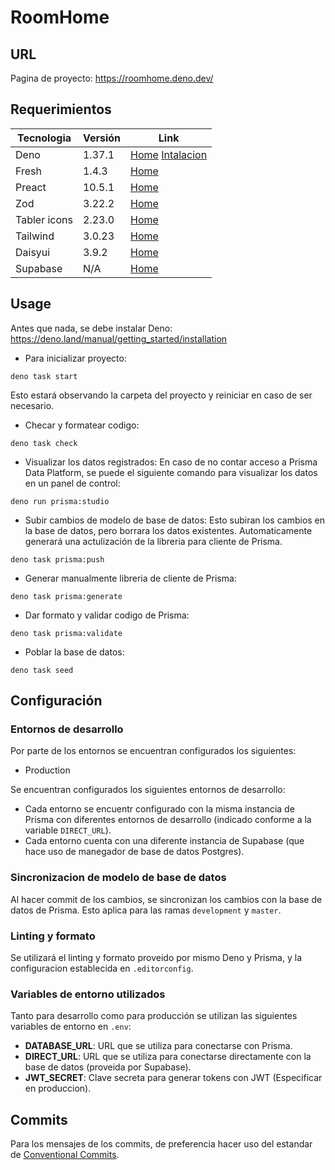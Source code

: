 # RoomHome

## URL

Pagina de proyecto: <https://roomhome.deno.dev/>

## Requerimientos

| Tecnologia | Versión | Link|
|-------------|---------|---|
|Deno|1.37.1 | [Home](https://deno.com/) [Intalacion](https://docs.deno.com/runtime/manual/getting_started/installation) |
| Fresh | 1.4.3 | [Home](https://fresh.deno.dev/) |
| Preact | 10.5.1 | [Home](https://preactjs.com/) |
| Zod | 3.22.2 | [Home](https://zod.dev/) |
| Tabler icons | 2.23.0 | [Home](https://tabler-icons.io/) |
| Tailwind | 3.0.23 | [Home](https://tailwindcss.com/) |
| Daisyui | 3.9.2 | [Home](https://daisyui.com/) |
| Supabase | N/A | [Home](https://supabase.com/) |

## Usage

Antes que nada, se debe instalar Deno: <https://deno.land/manual/getting_started/installation>

- Para inicializar proyecto:

```shell
deno task start
```

Esto estará observando la carpeta del proyecto y reiniciar en caso de ser necesario.

- Checar y formatear codigo:

```shell
deno task check
```

- Visualizar los datos registrados:
En caso de no contar acceso a Prisma Data Platform, se puede el siguiente comando para visualizar los datos en un panel de control:

```shell
deno run prisma:studio
```

- Subir cambios de modelo de base de datos:
Esto subiran los cambios en la base de datos, pero borrara los datos existentes. Automaticamente generará una actulización de la libreria para cliente de Prisma.

```shell
deno task prisma:push
```

- Generar manualmente libreria de cliente de Prisma:

```shell
deno task prisma:generate
```

- Dar formato y validar codigo de Prisma:

```shell
deno task prisma:validate
```

- Poblar la base de datos:

```shell
deno task seed
```

## Configuración

### Entornos de desarrollo

Por parte de los entornos se encuentran configurados los siguientes:

- Production

Se encuentran configurados los siguientes entornos de desarrollo:

- Cada entorno se encuentr configurado con la misma instancia de Prisma con diferentes entornos de desarrollo (indicado conforme a la variable `DIRECT_URL`).
- Cada entorno cuenta con una diferente instancia de Supabase (que hace uso de manegador de base de datos Postgres).

### Sincronizacion de modelo de base de datos

Al hacer commit de los cambios, se sincronizan los cambios con la base de datos de Prisma. Esto aplica para las ramas `development` y `master`.

### Linting y formato

Se utilizará el linting y formato proveido por mismo Deno y Prisma, y la configuracion establecida en `.editorconfig`.

### Variables de entorno utilizados

Tanto para desarrollo como para producción se utilizan las siguientes variables de entorno en `.env`:

- **DATABASE_URL**: URL que se utiliza para conectarse con Prisma.
- **DIRECT_URL**: URL que se utiliza para conectarse directamente con la base de datos (proveida por Supabase).
- **JWT_SECRET**: Clave secreta para generar tokens con JWT (Especificar en produccion).

## Commits

Para los mensajes de los commits, de preferencia hacer uso del estandar de [Conventional Commits](https://www.conventionalcommits.org/en/v1.0.0/).
